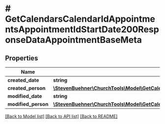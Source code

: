 # # GetCalendarsCalendarIdAppointmentsAppointmentIdStartDate200ResponseDataAppointmentBaseMeta

## Properties

Name | Type | Description | Notes
------------ | ------------- | ------------- | -------------
**created_date** | **string** |  |
**created_person** | [**\StevenBuehner\ChurchTools\Model\GetCalendarsCalendarIdAppointmentsAppointmentIdStartDate200ResponseDataAppointmentBaseMetaCreatedPerson**](GetCalendarsCalendarIdAppointmentsAppointmentIdStartDate200ResponseDataAppointmentBaseMetaCreatedPerson.md) |  |
**modified_date** | **string** |  |
**modified_person** | [**\StevenBuehner\ChurchTools\Model\GetCalendarsCalendarIdAppointmentsAppointmentIdStartDate200ResponseDataAppointmentBaseMetaCreatedPerson**](GetCalendarsCalendarIdAppointmentsAppointmentIdStartDate200ResponseDataAppointmentBaseMetaCreatedPerson.md) |  |

[[Back to Model list]](../../README.md#models) [[Back to API list]](../../README.md#endpoints) [[Back to README]](../../README.md)
